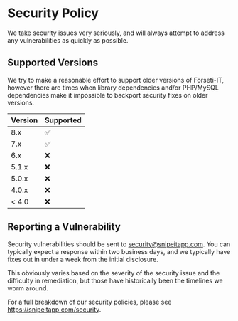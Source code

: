 # Security Policy

We take security issues very seriously, and will always attempt to address any 
vulnerabilities as quickly as possible. 

## Supported Versions

We try to make a reasonable effort to support older versions of Forseti-IT, 
however there are times when library dependencies and/or PHP/MySQL dependencies 
make it impossible to backport security fixes on older versions. 

| Version | Supported          |
|---------| ------------------ |
| 8.x     | :white_check_mark: |
| 7.x     | :white_check_mark: |
| 6.x     | :x:                |
| 5.1.x   | :x:                |
| 5.0.x   | :x:                |
| 4.0.x   | :x:                |
| < 4.0   | :x:                |

## Reporting a Vulnerability

Security vulnerabilities should be sent to security@snipeitapp.com. You can typically expect a 
response within two business days, and we typically have fixes out in under a week from the initial disclosure.

This obviously varies based on the severity of the  security issue and the difficulty in remediation, 
but those have historically been the timelines we worm around.

For a full breakdown of our security policies, please see https://snipeitapp.com/security.
